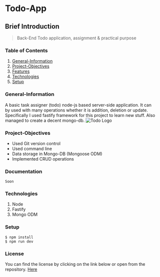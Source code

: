 # Todo-App

## Brief Introduction

> Back-End Todo application, assignment & practical purpose

### Table of Contents

1.  [General-Information](#general-information)
2.  [Project-Objectives](#project-objectives)
3.  [Features](#features)
4.  [Technologies](#technologies)
5.  [Setup](#setup)

### General-Information

A basic task assigner (todo) node-js based server-side application. It can by used with many operations whether it is addition, deletion or update.
Specifically I used fastify framework for this project to learn new stuff. Also managed to create a decent mongo-db.
![Todo Logo](https://i.pinimg.com/originals/f7/3b/4e/f73b4e244b255face5fda25c72905c98.png)

### Project-Objectives

-   Used Git version control
-   Used command line
-   Data storage in Mongo-DB (Mongoose ODM)
-   Implemented CRUD operations

### Documentation

    Soon

### Technologies

1.  Node
2.  Fastify
3.  Mongo ODM

### Setup

```shell
$ npm install
$ npm run dev
```

### License

You can find the license by clicking on the link below or open from the repository.
[Here](License)
